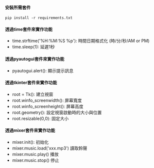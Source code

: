 #### 安裝所需套件
`pip install -r requirements.txt`

#### 透過time套件來實作功能
- time.strftime('%H:%M:%S %p'): 時間日期格式化 (時/分/秒/AM or PM)
- time.sleep(1): 延遲1秒

#### 透過pyautogui套件來實作功能
- pyautogui.alert(): 顯示提示訊息

#### 透過tkinter套件來實作功能
- root = Tk(): 建立視窗
- root.winfo_screenwidth(): 屏幕寬度
- root.winfo_screenheight(): 屏幕高度
- root.geometry(): 設定視窗啟動時的大小與位置
- root.resizable(0,0): 固定大小

#### 透過mixer套件來實作功能
- mixer.init(): 初始化
- mixer.music.load('xxx.mp3') 讀取鈴聲
- mixer.music.play() 播放
- mixer.music.stop() 停止
